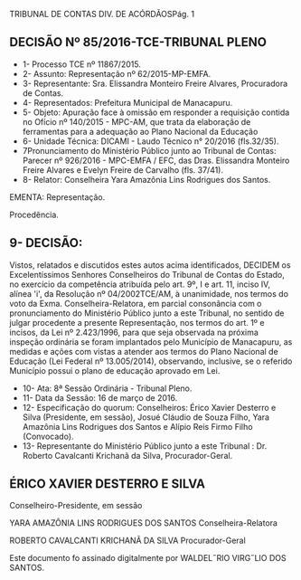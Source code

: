 TRIBUNAL DE CONTAS DIV. DE ACÓRDÃOSPág. 1

## DECISÃO Nº 85/2016-TCE-TRIBUNAL PLENO

- 1- Processo TCE nº 11867/2015.
- 2- Assunto: Representação nº 62/2015-MP-EMFA.
- 3- Representante: Sra. Elissandra Monteiro Freire Alvares, Procuradora de Contas.
- 4- Representados: Prefeitura Municipal de Manacapuru.
- 5- Objeto: Apuração face à omissão em responder a requisição contida no Ofício nº 140/2015 - MPC-AM, que trata da elaboração de ferramentas para a adequação ao Plano Nacional da Educação
- 6- Unidade Técnica: DICAMI - Laudo Técnico n° 20/2016 (fls.32/35).
- 7Pronunciamento  do  Ministério  Público  junto  ao  Tribunal  de  Contas: Parecer  nº 926/2016 - MPC-EMFA / EFC, das Dras. Elissandra Monteiro Freire Alvares e Evelyn Freire de Carvalho (fls. 37/41).
- 8- Relator: Conselheira Yara Amazônia Lins Rodrigues dos Santos.

EMENTA: Representação.

Procedência.

## 9- DECISÃO:

Vistos,  relatados  e  discutidos  estes  autos  acima  identificados, DECIDEM os Excelentíssimos Senhores Conselheiros do Tribunal de Contas do Estado,  no exercício da competência atribuída pelo art. 9º, I e art. 11, inciso IV, alínea 'i', da Resolução nº 04/2002TCE/AM, à unanimidade, nos termos do voto da Exma. Conselheira-Relatora, em parcial consonância com o pronunciamento do Ministério Público junto a este Tribunal, no sentido de julgar procedente a  presente Representação, nos termos do art. 1º e incisos, da Lei nº 2.423/1996, para que seja observada na próxima inspeção ordinária se foram implantados pelo  Município  de  Manacapuru,  as  medidas  e  ações com  vistas  a  atender  aos  termos  do Plano  Nacional  de  Educação  (Lei  Federal  nº  13.005/2014),  observando,  inclusive,  se  o referido Município possui o plano de educação aprovado em Lei.

- 10- Ata: 8ª Sessão Ordinária - Tribunal Pleno.
- 11- Data da Sessão: 16 de março de 2016.
- 12- Especificação do quorum: Conselheiros: Érico Xavier Desterro e Silva (Presidente, em sessão), Josué Cláudio de Souza Filho, Yara Amazônia Lins Rodrigues dos Santos e Alípio Reis Firmo Filho (Convocado).
- 13-  Representante  do Ministério  Público  junto  a  este Tribunal :  Dr.  Roberto  Cavalcanti Krichanã da Silva, Procurador-Geral.

## ÉRICO XAVIER DESTERRO E SILVA

Conselheiro-Presidente, em sessão

YARA AMAZÔNIA LINS RODRIGUES DOS SANTOS Conselheira-Relatora

ROBERTO CAVALCANTI KRICHANÃ DA SILVA Procurador-Geral

Este documento fo  assinado digitalmente por WALDEL˝RIO VIRG˝LIO DOS SANTOS.